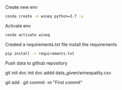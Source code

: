 Create new env

```bash
conda create -n wineq python=3.7 -y
```

Activate env
```bash
conda activate wineq
```

Created a requirements.txt file
install the requirements 
```bash
pip install -r requirements.txt
```

Push data to github repository

git init
dvc init
dvc addd data_given/winequality.csv

git add .
git commit -m "First commit"
